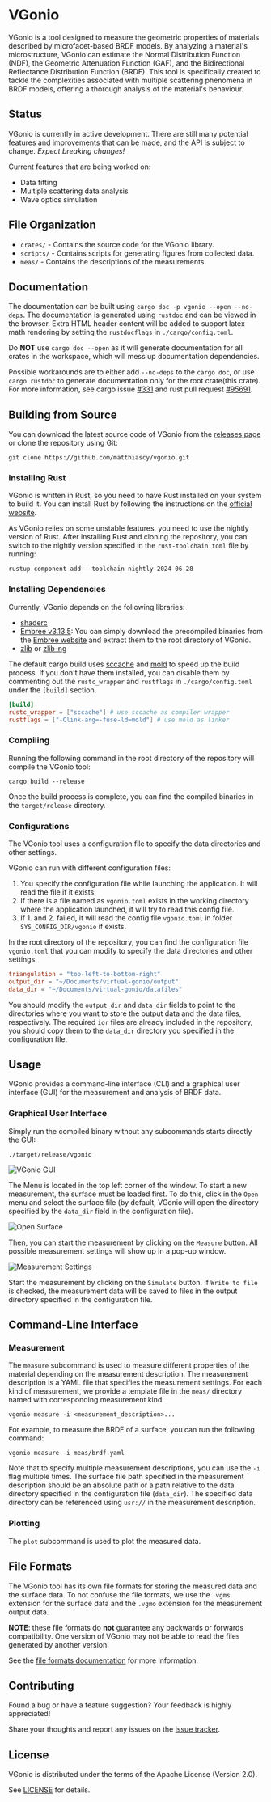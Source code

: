 # VGonio

VGonio is a tool designed to measure the geometric properties of materials described by microfacet-based BRDF
models. By analyzing a material's microstructure, VGonio can estimate the Normal Distribution Function (NDF), the
Geometric Attenuation Function (GAF), and the Bidirectional Reflectance Distribution Function (BRDF). This tool is
specifically created to tackle the complexities associated with multiple scattering phenomena in BRDF models, offering a
thorough analysis of the material's behaviour.

## Status

VGonio is currently in active development. There are still many potential features and improvements that can be made,
and the API is subject to change. *Expect breaking changes!*

Current features that are being worked on:

* Data fitting
* Multiple scattering data analysis
* Wave optics simulation

## File Organization

* `crates/` - Contains the source code for the VGonio library.
* `scripts/` - Contains scripts for generating figures from collected data.
* `meas/` - Contains the descriptions of the measurements.

## Documentation

The documentation can be built using `cargo doc -p vgonio --open --no-deps`. The documentation is generated using
`rustdoc` and can be viewed in the browser. Extra HTML header content will be added to support latex math rendering by
setting the `rustdocflags` in
`./cargo/config.toml`.

Do **NOT** use `cargo doc --open` as it will generate documentation for all crates in the workspace, which will mess up
documentation dependencies.

Possible workarounds are to either add
`--no-deps` to the `cargo doc`, or use `cargo rustdoc` to generate documentation only for the root crate(this crate).
For more information, see cargo issue [#331](https://github.com/rust-lang/cargo/issues/331)
and rust pull request [#95691](https://github.com/rust-lang/rust/pull/95691).

## Building from Source

You can download the latest source code of VGonio from
the [releases page](https://github.com/matthiascy/vgonio/releases)
or clone the repository using Git:

```shell
git clone https://github.com/matthiascy/vgonio.git
```

### Installing Rust

VGonio is written in Rust, so you need to have Rust installed on your system to build it. You can install Rust by
following the instructions on the [official website](https://www.rust-lang.org/tools/install).

As VGonio relies on some unstable features, you need to use the nightly version of Rust. After installing Rust and
cloning the repository, you can switch to the nightly version specified in the `rust-toolchain.toml` file by running:

```shell
rustup component add --toolchain nightly-2024-06-28
```

### Installing Dependencies

Currently, VGonio depends on the following libraries:

* [shaderc](https://github.com/google/shaderc)
* [Embree v3.13.5](https://www.embree.org/):
  You can simply download the precompiled binaries from the [Embree website](https://www.embree.org/downloads.html)
  and extract them to the root directory of VGonio.
* [zlib](https://zlib.net/) or [zlib-ng](https://github.com/zlib-ng/zlib-ng)

The default cargo build uses [sccache](https://github.com/mozilla/sccache) and [mold](https://github.com/rui314/mold) to
speed up the build process. If you don't have them installed, you can disable them by commenting out the `rustc_wrapper`
and `rustflags` in `./cargo/config.toml` under the `[build]` section.

```toml
[build]
rustc_wrapper = ["sccache"] # use sccache as compiler wrapper
rustflags = ["-Clink-arg=-fuse-ld=mold"] # use mold as linker
```

### Compiling

Running the following command in the root directory of the repository will compile the VGonio tool:

```shell
cargo build --release
```

Once the build process is complete, you can find the compiled binaries in the `target/release` directory.

### Configurations

The VGonio tool uses a configuration file to specify the data directories and other settings.

VGonio can run with different configuration files:

1. You specify the configuration file while launching the application. It will read the file if it exists.
2. If there is a file named as `vgonio.toml` exists in the working directory where the application launched, it will try
   to read this config file.
3. If 1. and 2. failed, it will read the config file `vgonio.toml` in folder `SYS_CONFIG_DIR/vgonio` if exists.

In the root directory of the repository, you can find the configuration file `vgonio.toml` that you can modify to
specify the data directories and other settings.

```toml
triangulation = "top-left-to-bottom-right"
output_dir = "~/Documents/virtual-gonio/output"
data_dir = "~/Documents/virtual-gonio/datafiles"
```

You should modify the `output_dir` and `data_dir` fields to point to the directories where you want to store the output
data and the data files, respectively. The required `ior` files are already included in the repository, you should copy
them to the `data_dir` directory you specified in the configuration file.

## Usage

VGonio provides a command-line interface (CLI) and a graphical user interface (GUI) for the measurement and analysis of
BRDF data.

### Graphical User Interface

Simply run the compiled binary without any subcommands starts directly the GUI:

```shell
./target/release/vgonio
```

![VGonio GUI](./misc/imgs/vgonio-gui.png)

The Menu is located in the top left corner of the window.
To start a new measurement, the surface must be loaded first. To do this,
click in the `Open` menu and select the surface file (by default, VGonio will open the directory specified by the
`data_dir` field in the configuration file).

![Open Surface](./misc/imgs/vgonio-open.png)

Then, you can start the measurement by clicking on the `Measure` button. All possible measurement settings will show up
in a pop-up window.

![Measurement Settings](./misc/imgs/vgonio-measure.png)

Start the measurement by clicking on the `Simulate` button. If `Write to file` is checked, the measurement data will be
saved to files in the output directory specified in the configuration file.

## Command-Line Interface

### Measurement

The `measure` subcommand is used to measure different properties of the material depending on the measurement
description.
The measurement description is a YAML file that specifies the measurement settings.
For each kind of measurement, we provide a template file in the `meas/` directory named with corresponding measurement
kind.

```shell
vgonio measure -i <measurement_description>...
```

For example, to measure the BRDF of a surface, you can run the following command:

```shell
vgonio measure -i meas/brdf.yaml
```

Note that to specify multiple measurement descriptions, you can use the `-i` flag multiple times. The surface file path
specified in the measurement description should be an absolute path or a path relative to the data directory specified
in the configuration file (`data_dir`). The specified data directory can be referenced using `usr://` in the measurement
description.

### Plotting

The `plot` subcommand is used to plot the measured data.

## File Formats

The VGonio tool has its own file formats for storing the measured data and the surface data. To not confuse the file
formats, we use the `.vgms` extension for the surface data and the `.vgmo` extension for the measurement output data.

**NOTE**: these file formats do **not** guarantee any backwards or forwards compatibility. One version of VGonio may not
be able to read the files generated by another version.

See the [file formats documentation](./FORMATS) for more information.

## Contributing

Found a bug or have a feature suggestion? Your feedback is highly appreciated!

Share your thoughts and report any issues on the [issue tracker](https://github.com/matthiascy/vgonio/issues).

## License

VGonio is distributed under the terms of the Apache License (Version 2.0).

See [LICENSE](LICENSE) for details.